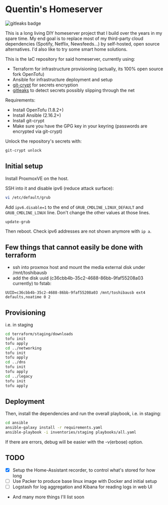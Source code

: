 # Quentin's Homeserver

<p><img alt="gitleaks badge" src="https://img.shields.io/badge/protected%20by-gitleaks-blue"></p>

This is a long living DIY homeserver project that I build over the years in my spare time. My end goal is to replace most of my third-party cloud dependencies (Spotify, Netflix, Newsfeeds...) by self-hosted, open source alternatives. I'd also like to try some smart home solutions.

This is the IaC repository for said homeserver, currently using:
- Terraform for infrastructure provisioning (actually, its 100% open source fork OpenTofu)
- Ansible for infrastructure deployment and setup
- [git-crypt](https://github.com/AGWA/git-crypt) for secrets encryption
- [gitleaks](https://github.com/gitleaks/gitleaks) to detect secrets possibly slipping through the net

Requirements:
- Install OpenTofu (1.8.2+)
- Install Ansible (2.16.2+) 
- Install git-crypt
- Make sure you have the GPG key in your keyring (passwords are encrypted via git-crypt)

Unlock the repository's secrets with:

```sh
git-crypt unlock
```
## Initial setup

Install ProxmoxVE on the host.

SSH into it and disable ipv6 (reduce attack surface):
```sh
vi /etc/default/grub
```
Add `ipv6.disable=1` to the end of `GRUB_CMDLINE_LINUX_DEFAULT` and `GRUB_CMDLINE_LINUX` line. Don't change the other values at those lines.

```sh
update-grub
```

Then reboot. Check ipv6 addresses are not shown anymore with `ip a`.

## Few things that cannot easily be done with terraform

- ssh into proxmox host and mount the media external disk under /mnt/toshibausb
- add the disk uuid (c36cbb4b-35c2-4688-86bb-9faf55208a03 currently) to fstab:
```
UUID=c36cbb4b-35c2-4688-86bb-9faf55208a03 /mnt/toshibausb ext4 defaults,noatime 0 2
```
<BS>

## Provisioning

i.e. in staging

```sh
cd terraform/staging/downloads
tofu init
tofu apply
cd ../networking
tofu init
tofu apply
cd ../dns
tofu init
tofu apply
cd ../legacy
tofu init
tofu apply
```

## Deployment

Then, install the dependencies and run the overall playbook, i.e. in staging:
```sh
cd ansible
ansible-galaxy install -r requirements.yaml
ansible-playbook -i inventories/staging playbooks/all.yaml
```

If there are errors, debug will be easier with the -v(erbose) option.

## TODO

- [x] Setup the Home-Assistant recorder, to control what's stored for how long
- [ ] Use Packer to produce base linux image with Docker and initial setup
- [ ] Logstash for log aggregation and Kibana for reading logs in web UI
- And many more things I'll list soon

